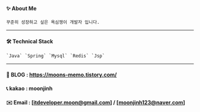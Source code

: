 #### ✨ About Me

```
꾸준히 성장하고 싶은 욕심쟁이 개발자 입니다.
```

------

#### 🛠 Technical Stack

```
`Java` `Spring` `Mysql` `Redis` `Jsp`
```

------

#### 💎 **BLOG** : https://moons-memo.tistory.com/

#### 📞 **kakao** : moonjinh

#### ✉️ **Email** : [itdeveloper.moon@gmail.com] / [moonjinh123@naver.com]